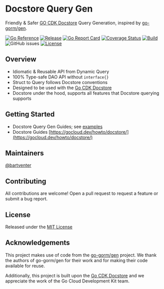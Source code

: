 # Docstore Query Gen

Friendly & Safer [GO CDK Docstore](https://gocloud.dev/howto/docstore/) Query Generation, inspired by [go-gorm/gen](https://github.com/go-gorm/gen).

[![Go Reference](https://pkg.go.dev/badge/github.com/bartventer/docstore-gen.svg)](https://pkg.go.dev/github.com/bartventer/docstore-gen)
[![Release](https://img.shields.io/github/release/bartventer/docstore-gen.svg)](https://github.com/bartventer/docstore-gen/releases/latest)
[![Go Report Card](https://goreportcard.com/badge/github.com/bartventer/docstore-gen)](https://goreportcard.com/report/github.com/bartventer/docstore-gen)
[![Coverage Status](https://coveralls.io/repos/github/bartventer/docstore-gen/badge.svg?branch=master)](https://coveralls.io/github/bartventer/docstore-gen?branch=master)
[![Build](https://github.com/bartventer/docstore-gen/actions/workflows/go.yml/badge.svg)](https://github.com/bartventer/docstore-gen/actions/workflows/go.yml)
![GitHub issues](https://img.shields.io/github/issues/bartventer/docstore-gen)
[![License](https://img.shields.io/github/license/bartventer/docstore-gen.svg)](LICENSE)

## Overview

- Idiomatic & Reusable API from Dynamic Query
- 100% Type-safe DAO API without `interface{}`
- Struct to Query follows Docstore conventions
- Designed to be used with the [Go CDK Docstore](https://gocloud.dev/howto/docstore/)
- Docstore under the hood, supports all features that Docstore querying supports

## Getting Started

* Docstore Query Gen Guides; see [examples](https://github.com/bartventer/docstore-gen/blob/master/examples/README.md)
* Docstore Guides [https://gocloud.dev/howto/docstore/](https://gocloud.dev/howto/docstore/)

## Maintainers

[@bartventer](https://github.com/bartventer)

## Contributing

All contributions are welcome! Open a pull request to request a feature or submit a bug report.

## License

Released under the [MIT License](https://github.com/bartventer/docstore-gen/blob/master/License)

## Acknowledgements

This project makes use of code from the [go-gorm/gen](https://github.com/go-gorm/gen) project. We thank the authors of go-gorm/gen for their work and for making their code available for reuse.

Additionally, this project is built upon the [Go CDK Docstore](https://gocloud.dev/howto/docstore/) and we appreciate the work of the Go Cloud Development Kit team.